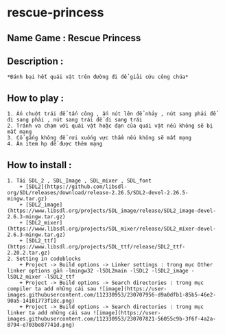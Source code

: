 # rescue-princess
## Name Game : Rescue Princess
## Description : 
	*Đánh bại hết quái vật trên đường đi để giải cứu công chúa*
## How to play :
 	1. Ấn chuột trái để tấn công , ấn nút lên để nhảy , nút sang phải để đi sang phải , nút sang trái để đi sang trái
 	2. Tránh va chạm với quái vật hoặc đạn của quái vật nếu không sẽ bị mất mạng
 	3. Cố gắng không để rơi xuống vực thẳm nếu không sẽ mất mạng
 	4. Ăn item hp để được thêm mạng
	
## How to install :
	1. Tải SDL_2 , SDL_Image , SDL_mixer , SDL_font
		+ [SDL2](https://github.com/libsdl-org/SDL/releases/download/release-2.26.5/SDL2-devel-2.26.5-mingw.tar.gz)
		+ [SDL2_image](https://www.libsdl.org/projects/SDL_image/release/SDL2_image-devel-2.6.3-mingw.tar.gz)
		+ [SDL2_mixer](https://www.libsdl.org/projects/SDL_mixer/release/SDL2_mixer-devel-2.6.3-mingw.tar.gz)
		+ [SDL2_ttf](https://www.libsdl.org/projects/SDL_ttf/release/SDL2_ttf-2.20.2.tar.gz)
	2. Setting in codeblocks
	  	+ Project -> Build options -> Linker settings : trong mục Other linker options gắn -lmingw32 -lSDL2main -lSDL2 -lSDL2_image -lSDL2_mixer -lSDL2_ttf 
		+ Project -> Build options -> Search directories : trong mục compiler ta add những cái sau ![image](https://user-images.githubusercontent.com/112330953/230707956-d9a0dfb1-85b5-46e2-90a5-14101773f18c.png)
		+ Project -> Build options -> Search directories : trong mục linker ta add những cái sau ![image](https://user-images.githubusercontent.com/112330953/230707821-56055c9b-3f6f-4a2a-8794-e703be87741d.png)

